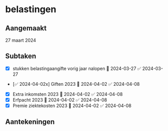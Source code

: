 # belastingen
## Aangemaakt 
27 maart 2024
## Subtaken
- [x] stukken belastingaangifte vorig jaar nalopen 📅 2024-03-27 ✅ 2024-03-27
- [✅ 2024-04-02x] Giften 2023 📅 2024-04-02 ✅ 2024-04-08
- [x] Extra inkomsten 2023 📅 2024-04-02 ✅ 2024-04-08
- [x] Erfpacht 2023 📅 2024-04-02 ✅ 2024-04-08
- [x] Premie ziektekosten 2023 📅 2024-04-02 ✅ 2024-04-08

## Aantekeningen 